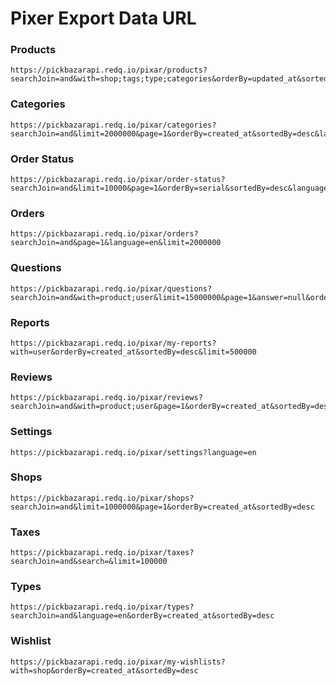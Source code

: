# Pixer Export Data URL

### Products

```
https://pickbazarapi.redq.io/pixar/products?searchJoin=and&with=shop;tags;type;categories&orderBy=updated_at&sortedBy=ASC&search=status:publish&limit=30000&page=1&withCount=orders
```

### Categories

```
https://pickbazarapi.redq.io/pixar/categories?searchJoin=and&limit=2000000&page=1&orderBy=created_at&sortedBy=desc&language=en
```

### Order Status

```
https://pickbazarapi.redq.io/pixar/order-status?searchJoin=and&limit=10000&page=1&orderBy=serial&sortedBy=desc&language=en
```

### Orders

```
https://pickbazarapi.redq.io/pixar/orders?searchJoin=and&page=1&language=en&limit=2000000
```

### Questions

```
https://pickbazarapi.redq.io/pixar/questions?searchJoin=and&with=product;user&limit=15000000&page=1&answer=null&orderBy=created_at&sortedBy=desc
```

### Reports

```
https://pickbazarapi.redq.io/pixar/my-reports?with=user&orderBy=created_at&sortedBy=desc&limit=500000
```

### Reviews

```
https://pickbazarapi.redq.io/pixar/reviews?searchJoin=and&with=product;user&page=1&orderBy=created_at&sortedBy=desc&search=&limit=1500000
```

### Settings

```
https://pickbazarapi.redq.io/pixar/settings?language=en
```

### Shops

```
https://pickbazarapi.redq.io/pixar/shops?searchJoin=and&limit=1000000&page=1&orderBy=created_at&sortedBy=desc
```

### Taxes

```
https://pickbazarapi.redq.io/pixar/taxes?searchJoin=and&search=&limit=100000
```

### Types

```
https://pickbazarapi.redq.io/pixar/types?searchJoin=and&language=en&orderBy=created_at&sortedBy=desc
```

### Wishlist

```
https://pickbazarapi.redq.io/pixar/my-wishlists?with=shop&orderBy=created_at&sortedBy=desc
```
